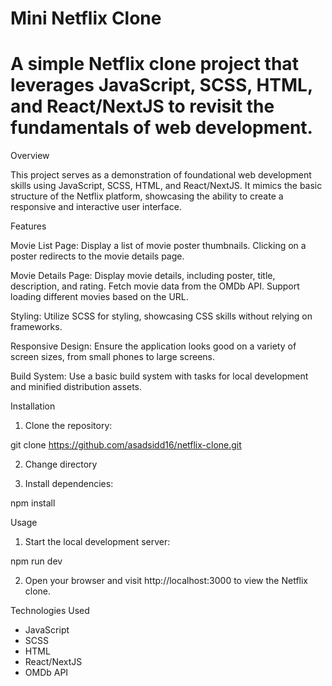 # Mini Netflix Clone
# A simple Netflix clone project that leverages JavaScript, SCSS, HTML, and React/NextJS to revisit the fundamentals of web development.


Overview

This project serves as a demonstration of foundational web development skills using JavaScript, SCSS, HTML, and React/NextJS. It mimics the basic structure of the Netflix platform, showcasing the ability to create a responsive and interactive user interface.

Features

Movie List Page:
Display a list of movie poster thumbnails.
Clicking on a poster redirects to the movie details page.

Movie Details Page:
Display movie details, including poster, title, description, and rating.
Fetch movie data from the OMDb API.
Support loading different movies based on the URL.

Styling:
Utilize SCSS for styling, showcasing CSS skills without relying on frameworks.

Responsive Design:
Ensure the application looks good on a variety of screen sizes, from small phones to large screens.

Build System:
Use a basic build system with tasks for local development and minified distribution assets.

Installation

1. Clone the repository:

git clone https://github.com/asadsidd16/netflix-clone.git

2. Change directory

3. Install dependencies: 

npm install

Usage

1. Start the local development server:

npm run dev

2. Open your browser and visit http://localhost:3000 to view the Netflix clone.

Technologies Used

- JavaScript
- SCSS
- HTML
- React/NextJS
- OMDb API